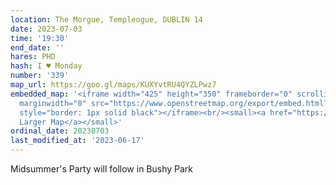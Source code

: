 ```yaml
---
location: The Morgue, Templeogue, DUBLIN 14
date: 2023-07-03
time: '19:30'
end_date: ''
hares: PHD
hash: I ♥ Monday
number: '339'
map_url: https://goo.gl/maps/KUXYvtRU4QYZLPwz7
embedded_map: '<iframe width="425" height="350" frameborder="0" scrolling="no" marginheight="0"
  marginwidth="0" src="https://www.openstreetmap.org/export/embed.html?bbox=-6.304049491882325%2C53.29769328892673%2C-6.3016435503959665%2C53.299070279923065&amp;layer=mapnik&amp;marker=53.29838259148247%2C-6.3028451800346375"
  style="border: 1px solid black"></iframe><br/><small><a href="https://www.openstreetmap.org/?mlat=53.29838&amp;mlon=-6.30285#map=19/53.29838/-6.30285">View
  Larger Map</a></small>'
ordinal_date: 20230703
last_modified_at: '2023-06-17'
---
```

Midsummer's Party will follow in Bushy Park
